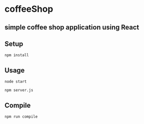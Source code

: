 # coffeeShop
simple coffee shop application using React
---


Setup
---

```
npm install
```



Usage
---
```
node start
```

```
npm server.js
```


Compile
---
```
npm run compile
```
